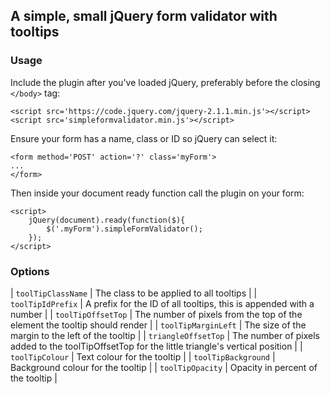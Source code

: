 A simple, small jQuery form validator with tooltips
---------------------------------------------------

### Usage

Include the plugin after you've loaded jQuery, preferably before the closing `</body>` tag:

```
<script src='https://code.jquery.com/jquery-2.1.1.min.js'></script>
<script src='simpleformvalidator.min.js'></script>
```

Ensure your form has a name, class or ID so jQuery can select it:

```
<form method='POST' action='?' class='myForm'>
...
</form>
```

Then inside your document ready function call the plugin on your form:

```
<script>
	jQuery(document).ready(function($){
		$('.myForm').simpleFormValidator();
	});
</script>
```

### Options

| `toolTipClassName`  | The class to be applied to all tooltips |
| `toolTipIdPrefix`   | A prefix for the ID of all tooltips, this is appended with a number |
| `toolTipOffsetTop`  | The number of pixels from the top of the element the tooltip should render |
| `toolTipMarginLeft` | The size of the margin to the left of the tooltip |
| `triangleOffsetTop` | The number of pixels added to the toolTipOffsetTop for the little triangle's vertical position |
| `toolTipColour`     | Text colour for the tooltip |
| `toolTipBackground` | Background colour for the tooltip |
| `toolTipOpacity`    | Opacity in percent of the tooltip |